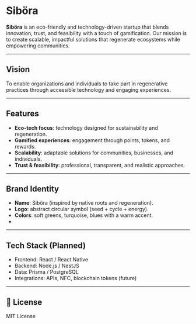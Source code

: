 # Siböra

**Siböra** is an eco-friendly and technology-driven startup that blends innovation, trust, and feasibility with a touch of gamification. Our mission is to create scalable, impactful solutions that regenerate ecosystems while empowering communities.

---

## Vision
To enable organizations and individuals to take part in regenerative practices through accessible technology and engaging experiences.

---

## Features
- **Eco-tech focus**: technology designed for sustainability and regeneration.
- **Gamified experiences**: engagement through points, tokens, and rewards.
- **Scalability**: adaptable solutions for communities, businesses, and individuals.
- **Trust & feasibility**: professional, transparent, and realistic approaches.

---

## Brand Identity
- **Name**: Siböra (inspired by native roots and regeneration).
- **Logo**: abstract circular symbol (seed + cycle + energy).
- **Colors**: soft greens, turquoise, blues with a warm accent.
- 
---

## Tech Stack (Planned)
- Frontend: React / React Native  
- Backend: Node.js / NestJS  
- Data: Prisma / PostgreSQL  
- Integrations: APIs, NFC, blockchain tokens (future)

---

## 📄 License
MIT License
